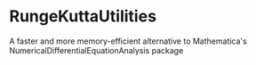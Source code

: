 # RungeKuttaUtilities
A faster and more memory-efficient alternative to Mathematica's NumericalDifferentialEquationAnalysis package
